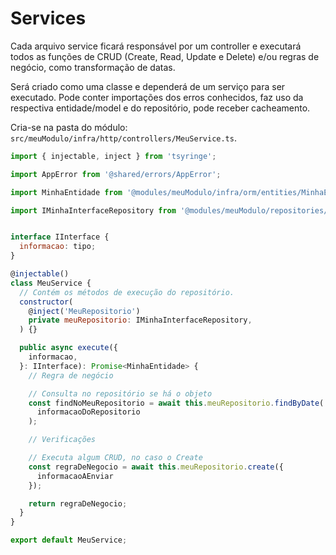 # Services

Cada arquivo service ficará responsável por um controller e executará todos as funções de CRUD (Create, Read, Update e Delete) e/ou regras de negócio, como transformação de datas.

Será criado como uma classe e dependerá de um serviço para ser executado. Pode conter importações dos erros conhecidos, faz uso da respectiva entidade/model e do repositório, pode receber cacheamento.

Cria-se na pasta do módulo: `src/meuModulo/infra/http/controllers/MeuService.ts`.

```js
import { injectable, inject } from 'tsyringe';

import AppError from '@shared/errors/AppError';

import MinhaEntidade from '@modules/meuModulo/infra/orm/entities/MinhaEntidade';

import IMinhaInterfaceRepository from '@modules/meuModulo/repositories/IMinhaInterfaceRepository';


interface IInterface {
  informacao: tipo;
}

@injectable()
class MeuService {
  // Contém os métodos de execução do repositório.
  constructor(
    @inject('MeuRepositorio')
    private meuRepositorio: IMinhaInterfaceRepository,
  ) {}

  public async execute({
    informacao,
  }: IInterface): Promise<MinhaEntidade> {
    // Regra de negócio

    // Consulta no repositório se há o objeto
    const findNoMeuRepositorio = await this.meuRepositorio.findByDate(
      informacaoDoRepositorio
    );

    // Verificações

    // Executa algum CRUD, no caso o Create
    const regraDeNegocio = await this.meuRepositorio.create({
      informacaoAEnviar
    });

    return regraDeNegocio;
  }
}

export default MeuService;

```
